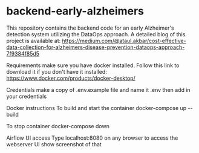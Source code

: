 # backend-early-alzheimers

This repository contains the backend code for an early Alzheimer's detection system utilizing the DataOps approach. A detailed blog of this project is available at: https://medium.com/@ataul.akbar/cost-effective-data-collection-for-alzheimers-disease-prevention-dataops-approach-7f9384f85d5 

Requirements
make sure you have docker installed. Follow this link to download it if you don't have it installed: https://www.docker.com/products/docker-desktop/



Credentials
make a copy of .env.example file and name it .env
then add in your credentials

Docker instructions
To build and start the container
docker-compose up --build

To stop container
docker-compose down

Airflow UI access
Type localhost:8080 on any browser to access the webserver UI
show screenshot of that


